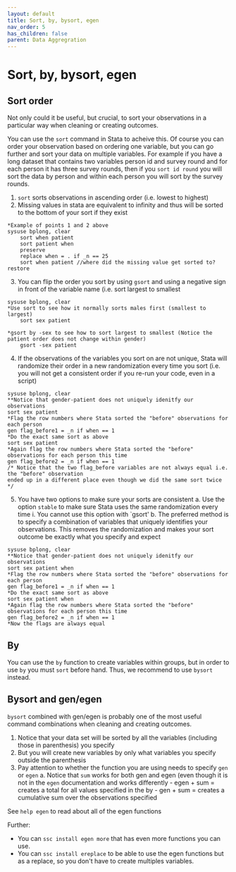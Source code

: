 ```yaml
---
layout: default
title: Sort, by, bysort, egen
nav_order: 5
has_children: false
parent: Data Aggregration
---
```


# Sort, by, bysort, egen
 
## Sort order
Not only could it be useful, but crucial, to sort your observations in a particular way when cleaning or creating outcomes. 

You can use the `sort` command in Stata to acheive this. Of course you can order your observation based on ordering one variable, but you can go further and sort your data on multiple variables. For example if you have a long dataset that contains two variables person id and survey round and for each person it has three survey rounds, then if you `sort id round` you will sort the data by person and within each person you will sort by the survey rounds. 

1. `sort` sorts observations in ascending order (i.e. lowest to highest)
2. Missing values in stata are equivalent to infinity and thus will be sorted to the bottom of your sort if they exist
		
````
*Example of points 1 and 2 above
sysuse bplong, clear 
	sort when patient
	sort patient when
	preserve
	replace when = . if _n == 25
	sort when patient //where did the missing value get sorted to?
restore 
````			
3. You can flip the order you sort by using `gsort` and using a negative sign in front of the variable name (i.e. sort largest to smallest

````
sysuse bplong, clear 
*Use sort to see how it normally sorts males first (smallest to largest)
	sort sex patient

*gsort by -sex to see how to sort largest to smallest (Notice the patient order does not change within gender)
	gsort -sex patient 	
````
		
4. If the observations of the variables you sort on are not unique, Stata will randomize their order in a new randomization every time you sort (i.e. you will not get a consistent order if you re-run your code, even in a script)	
````
sysuse bplong, clear 
**Notice that gender-patient does not uniquely idenitfy our observations
sort sex patient
*Flag the row numbers where Stata sorted the "before" observations for each person
gen flag_before1 = _n if when == 1
*Do the exact same sort as above 
sort sex patient
*Again flag the row numbers where Stata sorted the "before" observations for each person this time
gen flag_before2 = _n if when == 1
/* Notice that the two flag_before variables are not always equal i.e. the "before" observation
ended up in a different place even though we did the same sort twice */
````		
5. You have two options to make sure your sorts are consistent 
	a. Use the option `stable` to make sure Stata uses the same randomization every time 
		i. You cannot use this option with `gsort'
	b. The preferred method is to specify a combination of variables that uniquely identifies your observations. This removes the randomization and makes your sort outcome be exactly what you specify and expect	
```` 
sysuse bplong, clear 
**Notice that gender-patient does not uniquely idenitfy our observations
sort sex patient when
*Flag the row numbers where Stata sorted the "before" observations for each person
gen flag_before1 = _n if when == 1
*Do the exact same sort as above 
sort sex patient when
*Again flag the row numbers where Stata sorted the "before" observations for each person this time
gen flag_before2 = _n if when == 1
*Now the flags are always equal
````
## By 

You can use the `by` function to create variables within groups, but in order to use `by` you must `sort` before hand. Thus, we recommend to use `bysort` instead. 

## Bysort and gen/egen

`bysort` combined with gen/egen is probably one of the most useful command combinations when cleaning and creating outcomes. 

1. Notice that your data set will be sorted by all the variables (including those in parenthesis) you specify
2. But you will create new variables by only what variables you specify outside the parenthesis 
3. Pay attention to whether the function you are using needs to specify `gen` or `egen`
	a. Notice that `sum` works for both gen and egen (even though it is not in the `egen` documentation and works differently
		- egen + sum = creates a total for all values specified in the by 
		- gen + sum = creates a cumulative sum over the observations specified

See `help egen` to read about all of the egen functions

Further: 
- You can `ssc install egen more` that has even more functions you can use. 
- You can `ssc install ereplace` to be able to use the egen functions but as a replace, so you don't have to create multiples variables.

